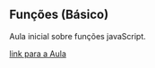 ## Funções (Básico)

Aula inicial sobre funções javaScript.

[link para a Aula](https://www.udemy.com/course/curso-de-javascript-moderno-do-basico-ao-avancado/learn/lecture/16399650#announcements)

